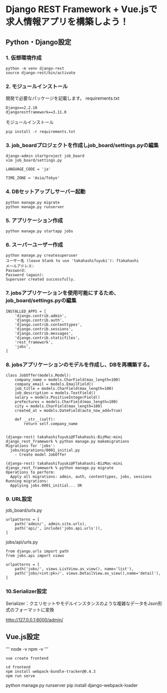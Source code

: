 # Django REST Framework + Vue.jsで求人情報アプリを構築しよう！

## Python・Django設定
### 1. 仮想環境作成

```
python -m venv django-rest
source django-rest/bin/activate
```

### 2. モジュールインストール

開発で必要なパッケージを記載します。
requirements.txt
```
Django==2.2.10
djangorestframework==3.11.0
```

モジュールインストール
```
pip install -r requirements.txt
```

### 3. job_boardプロジェクトを作成しjob_board/settings.pyの編集

```
django-admin startproject job_board
vim job_board/settings.py

LANGUAGE_CODE = 'ja'

TIME_ZONE = 'Asia/Tokyo'
```

### 4. DBセットアップしサーバー起動

```
python manage.py migrate
python manage.py runserver
```

### 5. アプリケーション作成

```
python manage.py startapp jobs
```

### 6. スーパーユーザー作成


```
python manage.py createsuperuser
ユーザー名 (leave blank to use 'takahashifuyuki'): ftakahashi
メールアドレス: 
Password: 
Password (again): 
Superuser created successfully.
```

### 7. jobsアプリケーションを使用可能にするため、job_board/settings.pyの編集

```
INSTALLED_APPS = [
    'django.contrib.admin',
    'django.contrib.auth',
    'django.contrib.contenttypes',
    'django.contrib.sessions',
    'django.contrib.messages',
    'django.contrib.staticfiles',
    'rest_framework',
    'jobs',
]
```

### 8. jobsアプリケーションのモデルを作成し、DBを再構築する。

```
class JobOffer(models.Model):
    company_name = models.CharField(max_length=100)
    company_email = models.EmailField()
    job_title = models.CharField(max_length=100)
    job_description = models.TextField()
    salary = models.PositiveIntegerField()
    prefectures = models.CharField(max_length=100)
    city = models.CharField(max_length=100)
    created_at = models.DateField(auto_now_add=True)

    def __str__(self):
        return self.company_name
    
```

```
(django-rest) takahashifuyuki@FTakahashi-BizMac-mini django_rest_framework % python manage.py makemigrations
Migrations for 'jobs':
  jobs/migrations/0001_initial.py
    - Create model JobOffer

(django-rest) takahashifuyuki@FTakahashi-BizMac-mini django_rest_framework % python manage.py migrate       
Operations to perform:
  Apply all migrations: admin, auth, contenttypes, jobs, sessions
Running migrations:
  Applying jobs.0001_initial... OK

```

### 9. URL設定 

job_board/urls.py
```
urlpatterns = [
    path('admin/', admin.site.urls),
    path('api/', include('jobs.api.urls')),
]
```

jobs/api/urls.py

```
from django.urls import path
from jobs.api import views

urlpatterns = [
    path('jobs/', views.ListView.as_view(), name='list'),
    path('jobs/<int:pk>/', views.DetailView.as_view(),name='detail'),
]
```

### 10.Serializer設定

Serializer：クエリセットやモデルインスタンスのような複雑なデータをJson形式のフォーマットに変換


http://127.0.0.1:8000/admin/


## Vue.js設定

'''
node -v
npm -v
'''

```
vue create frontend
```

```
cd frontend
npm install webpack-bundle-tracker@0.4.3
npm run serve
```


python manage.py runserver
pip install django-webpack-loader